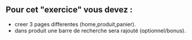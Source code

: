 ## Pour cet "exercice" vous devez :
- creer 3 pages differentes (home,produit,panier).
- dans produit une barre de recherche sera rajouté (optionnel/bonus).